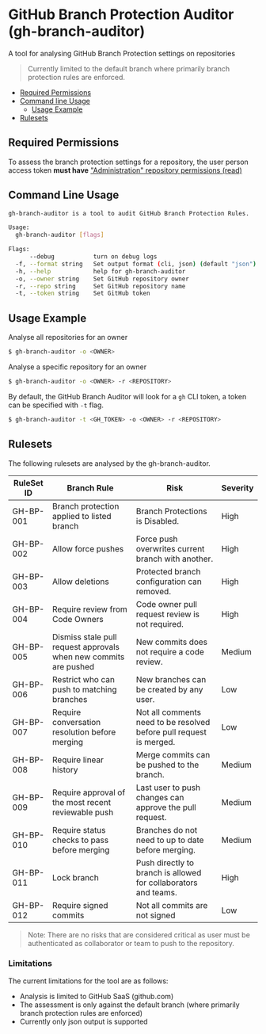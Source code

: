 # GitHub Branch Protection Auditor (gh-branch-auditor)

A tool for analysing GitHub Branch Protection settings on repositories

> Currently limited to the default branch where primarily branch protection rules are enforced.

- [Required Permissions](#required-permissions)
- [Command line Usage](#command-line-usage)
  - [Usage Example](#usage-example)
- [Rulesets](#rulesets)

## Required Permissions

To assess the branch protection settings for a repository, the user person access token **must have** ["Administration" repository permissions (read)](https://docs.github.com/en/rest/branches/branch-protection?apiVersion=2022-11-28#get-branch-protection)

## Command Line Usage

```bash
gh-branch-auditor is a tool to audit GitHub Branch Protection Rules.

Usage:
  gh-branch-auditor [flags]

Flags:
      --debug           turn on debug logs
  -f, --format string   Set output format (cli, json) (default "json")
  -h, --help            help for gh-branch-auditor
  -o, --owner string    Set GitHub repository owner
  -r, --repo string     Set GitHub repository name
  -t, --token string    Set GitHub token
```

## Usage Example

Analyse all repositories for an owner

```bash
$ gh-branch-auditor -o <OWNER>
```

Analyse a specific repository for an owner

```bash
$ gh-branch-auditor -o <OWNER> -r <REPOSITORY>
```

By default, the GitHub Branch Auditor will look for a `gh` CLI token, a token can be specified with `-t` flag.

```bash
$ gh-branch-auditor -t <GH_TOKEN> -o <OWNER> -r <REPOSITORY>
```

## Rulesets

The following rulesets are analysed by the gh-branch-auditor.

| RuleSet ID | Branch Rule | Risk | Severity |
|-----|-----|-----|-----|
| GH-BP-001 | Branch protection applied to listed branch | Branch Protections is Disabled. | High |
| GH-BP-002 | Allow force pushes | Force push overwrites current branch with another. | High |
| GH-BP-003 | Allow deletions | Protected branch configuration can removed. | High |
| GH-BP-004 | Require review from Code Owners | Code owner pull request review is not required. | High |
| GH-BP-005 | Dismiss stale pull request approvals when new commits are pushed | New commits does not require a code review. | Medium |
| GH-BP-006 | Restrict who can push to matching branches | New branches can be created by any user. | Low |
| GH-BP-007 | Require conversation resolution before merging | Not all comments need to be resolved before pull request is merged. | Low |
| GH-BP-008 | Require linear history | Merge commits can be pushed to the branch. | Medium |
| GH-BP-009 | Require approval of the most recent reviewable push | Last user to push changes can approve the pull request. | Medium |
| GH-BP-010 | Require status checks to pass before merging | Branches do not need to up to date before merging. | Medium |
| GH-BP-011 | Lock branch | Push directly to branch is allowed for collaborators and teams. | High |
| GH-BP-012 | Require signed commits | Not all commits are not signed | Low |

> Note: There are no risks that are considered critical as user must be authenticated as collaborator or team to push to the repository.

### Limitations

The current limitations for the tool are as follows:

* Analysis is limited to GitHub SaaS (github.com)
* The assessment is only against the default branch (where primarily branch protection rules are enforced)
* Currently only json output is supported